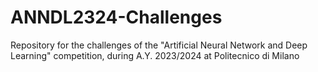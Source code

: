 # ANNDL2324-Challenges
Repository for the challenges of the "Artificial Neural Network and Deep Learning" competition, during A.Y. 2023/2024 at Politecnico di Milano
